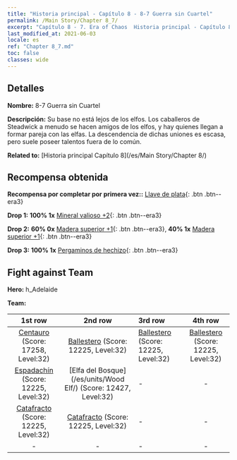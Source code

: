 ```yaml
---
title: "Historia principal - Capítulo 8 - 8-7 Guerra sin Cuartel"
permalink: /Main Story/Chapter 8_7/
excerpt: "Capítulo 8 - 7. Era of Chaos  Historia principal - Capítulo 8_7. 8-7 Guerra sin Cuartel"
last_modified_at: 2021-06-03
locale: es
ref: "Chapter 8_7.md"
toc: false
classes: wide
---
```


## Detalles

 **Nombre:** 8-7 Guerra sin Cuartel

 **Descripción:** Su base no está lejos de los elfos. Los caballeros de Steadwick a menudo se hacen amigos de los elfos, y hay quienes llegan a formar pareja con las elfas. La descendencia de dichas uniones es escasa, pero suele poseer talentos fuera de lo común.

 **Related to:** [Historia principal Capítulo 8](/es/Main Story/Chapter 8/)

## Recompensa obtenida

 **Recompensa por completar por primera vez::** [Llave de plata](/ItemsES/con_693/){: .btn .btn--era3}

 **Drop 1:** **100% 1x** [Mineral valioso +2](/ItemsES/mat_26/){: .btn .btn--era3}

 **Drop 2:** **60% 0x** [Madera superior +1](/ItemsES/mat_20/){: .btn .btn--era3}, **40% 1x** [Madera superior +1](/ItemsES/mat_20/){: .btn .btn--era3}

 **Drop 3:** **100% 1x** [Pergaminos de hechizo](/ItemsES/con_694/){: .btn .btn--era3}


## Fight against Team
 **Hero:** h_Adelaide

 **Team:**


  | 1st row | 2nd row | 3rd row | 4th row |
  |:----:|:----:|:----|:----:|
  | [Centauro](/es/units/Centaur/) (Score: 17258, Level:32)  | [Ballestero](/es/units/Marksman/) (Score: 12225, Level:32)  | [Ballestero](/es/units/Marksman/) (Score: 12225, Level:32)  | [Ballestero](/es/units/Marksman/) (Score: 12225, Level:32)  |
  | [Espadachín](/es/units/Swordsman/) (Score: 12225, Level:32)  | [Elfa del Bosque](/es/units/Wood Elf/) (Score: 12427, Level:32)  | - | - |
  | [Catafracto](/es/units/Cavalier/) (Score: 12225, Level:32)  | [Catafracto](/es/units/Cavalier/) (Score: 12225, Level:32)  | - | - |
  | - | - | - | - |


